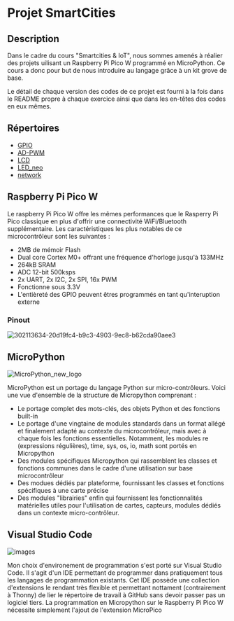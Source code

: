 # Projet SmartCities
## Description
Dans le cadre du cours "Smartcities & IoT", nous sommes amenés à réalier des projets uilisant un Raspberry Pi Pico W programmé en MicroPython. Ce cours a donc pour but de nous introduire au langage grâce à un kit grove de base.

Le détail de chaque version des codes de ce projet est fourni à la fois dans le README propre à chaque exercice ainsi que dans les en-têtes des codes en eux mêmes.

## Répertoires
- [GPIO](https://github.com/hepl-Heusdain/smartcities/blob/main/GPIO/GPIO_README.md)
- [AD-PWM](https://github.com/hepl-Heusdain/smartcities/blob/main/AD-PWM/AD-PWM_README.md)
- [LCD](https://github.com/hepl-Heusdain/smartcities/blob/main/LCD/LCD_README.md)
- [LED_neo](https://github.com/hepl-Heusdain/smartcities/blob/main/LED_neo/LED_neo_README.md)
- [network](https://github.com/hepl-Heusdain/smartcities/blob/main/network/network_README.md)

## Raspberry Pi Pico W
Le raspberry Pi Pico W offre les mêmes performances que le Rasperry Pi Pico classique en plus d'offrir une connectivité WiFi/Bluetooth supplémentaire.
Les caractéristiques les plus notables de ce microcontrôleur sont les suivantes :
- 2MB de mémoir Flash
- Dual core Cortex M0+ offrant une fréquence d'horloge jusqu'à 133MHz
- 264kB SRAM
- ADC 12-bit 500ksps
- 2x UART, 2x I2C, 2x SPI, 16x PWM
- Fonctionne sous 3.3V
- L'entièreté des GPIO peuvent êtres programmés en tant qu'interuption externe

### Pinout
![302113634-20d19fc4-b9c3-4903-9ec8-b62cda90aee3](https://github.com/user-attachments/assets/7db5d3e3-2b80-4f3e-994b-bcd2d8b20a01)

## MicroPython
![MicroPython_new_logo](https://github.com/user-attachments/assets/f8d8da0c-b0dd-4edf-add0-c7d0ffbd6b3d)

MicroPython est un portage du langage Python sur micro-contrôleurs. Voici une vue d'ensemble de la structure de Micropython comprenant :
- Le portage complet des mots-clés, des objets Python et des fonctions built-in
- Le portage d'une vingtaine de modules standards dans un format allégé et finalement adapté au contexte du microcontrôleur, mais avec à chaque fois les fonctions essentielles. Notamment, les modules re (expressions régulières), time, sys, os, io, math sont portés en Micropython
- Des modules spécifiques Micropython qui rassemblent les classes et fonctions communes dans le cadre d'une utilisation sur base microcontrôleur
- Des modues dédiés par plateforme, fournissant les classes et fonctions spécifiques à une carte précise
- Des modules "librairies" enfin qui fournissent les fonctionnalités matérielles utiles pour l'utilisation de cartes, capteurs, modules dédiés dans un contexte micro-contrôleur.

## Visual Studio Code
![images](https://github.com/user-attachments/assets/180d1813-f16b-48f0-8601-769d74500022)

Mon choix d'environement de programmation s'est porté sur Visual Studio Code. Il s'agit d'un IDE permettant de programmer dans pratiquement tous les langages de programmation existants. Cet IDE possède une collection d'extensions le rendant très flexible et permettant nottament (contrairement à Thonny) de lier le répertoire de travail à GitHub sans devoir passer pas un logiciel tiers.
La programmation en Micropython sur le Raspberry Pi Pico W nécessite simplement l'ajout de l'extension MicroPico
